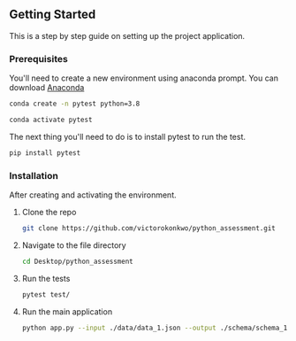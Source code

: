 ## Getting Started

This is a step by step guide on setting up the project application.

### Prerequisites

You'll need to create a new environment using anaconda prompt. You can download [Anaconda](https://www.anaconda.com/)

```sh
conda create -n pytest python=3.8
```

```sh
conda activate pytest
```

The next thing you'll need to do is to install pytest to run the test.

```sh
pip install pytest
```

### Installation
After creating and activating the environment.

1. Clone the repo
    ```sh
    git clone https://github.com/victorokonkwo/python_assessment.git
    ```

2. Navigate to the file directory

    ```sh
    cd Desktop/python_assessment

    ```

3. Run the tests

    ```sh
    pytest test/
    ```

4. Run the main application

    ```sh 
    python app.py --input ./data/data_1.json --output ./schema/schema_1.json
    ```






